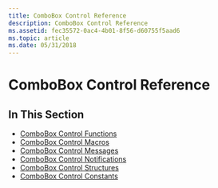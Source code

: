 ```yaml
---
title: ComboBox Control Reference
description: ComboBox Control Reference
ms.assetid: fec35572-0ac4-4b01-8f56-d60755f5aad6
ms.topic: article
ms.date: 05/31/2018
---
```


# ComboBox Control Reference

## In This Section

-   [ComboBox Control Functions](bumper-combobox-control-reference-functions.md)
-   [ComboBox Control Macros](bumper-combobox-control-reference-macros.md)
-   [ComboBox Control Messages](bumper-combobox-control-reference-messages.md)
-   [ComboBox Control Notifications](bumper-combobox-control-reference-notifications.md)
-   [ComboBox Control Structures](bumper-combobox-control-reference-structures.md)
-   [ComboBox Control Constants](bumper-combobox-control-reference-constants.md)

 

 




